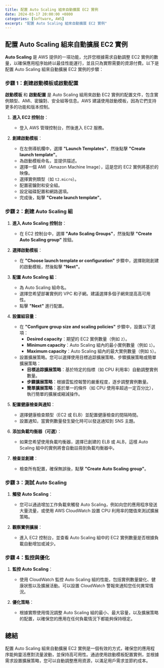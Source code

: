 ```yaml
---
title: 配置 Auto Scaling 組來自動擴展 EC2 實例
date: 2024-03-17 20:00:00 +0800
categories: [Software, AWS]
excerpt: "配置 Auto Scaling 組來自動擴展 EC2 實例"
---
```


## 配置 Auto Scaling 組來自動擴展 EC2 實例

**Auto Scaling** 是 AWS 提供的一項功能，允許您根據需求自動調整 EC2 實例的數量，以確保應用程序始終以最佳性能運行，並且只為實際需要的資源付費。以下是配置 Auto Scaling 組來自動擴展 EC2 實例的步驟：

### **步驟 1：創建啟動模板或啟動配置**

**啟動模板** 和 **啟動配置** 是 Auto Scaling 組用來啟動 EC2 實例的配置文件，包含實例類型、AMI、密鑰對、安全組等信息。AWS 建議使用啟動模板，因為它們支持更多的功能和版本控制。

1. **進入 EC2 控制台**：
   - 登入 AWS 管理控制台，然後進入 EC2 服務。

2. **創建啟動模板**：
   - 在左側導航欄中，選擇 **"Launch Templates"**，然後點擊 **"Create launch template"**。
   - 為啟動模板命名，並提供描述。
   - 選擇一個 AMI（Amazon Machine Image），這是您的 EC2 實例將基於的映像。
   - 選擇實例類型（如 `t2.micro`）。
   - 配置密鑰對和安全組。
   - 設定磁碟配置和網路選項。
   - 完成後，點擊 **"Create launch template"**。

### **步驟 2：創建 Auto Scaling 組**

1. **進入 Auto Scaling 控制台**：
   - 在 EC2 控制台中，選擇 **"Auto Scaling Groups"**，然後點擊 **"Create Auto Scaling group"** 按鈕。

2. **選擇啟動模板**：
   - 在 **"Choose launch template or configuration"** 步驟中，選擇剛剛創建的啟動模板，然後點擊 **"Next"**。

3. **配置 Auto Scaling 組**：
   - 為 Auto Scaling 組命名。
   - 選擇您希望部署實例的 VPC 和子網。建議選擇多個子網來提高高可用性。
   - 點擊 **"Next"** 進行配置。

4. **設置組容量**：
   - 在 **"Configure group size and scaling policies"** 步驟中，設置以下選項：
     - **Desired capacity**：期望的 EC2 實例數量（例如 `2`）。
     - **Minimum capacity**：Auto Scaling 組內的最小實例數量（例如 `1`）。
     - **Maximum capacity**：Auto Scaling 組內的最大實例數量（例如 `5`）。
   - 設置擴展策略。您可以選擇使用目標追踪擴展策略、步驟擴展策略或簡單擴展策略：
     - **目標追踪擴展策略**：基於特定的指標（如 CPU 利用率）自動調整實例數量。
     - **步驟擴展策略**：根據雲監控報警的嚴重程度，逐步調整實例數量。
     - **簡單擴展策略**：基於單一的條件（如 CPU 使用率超過一定百分比），執行簡單的擴展或縮減操作。

5. **配置健康檢查與通知**：
   - 選擇健康檢查類型（EC2 或 ELB）並配置健康檢查的間隔時間。
   - 設置通知，當實例數量發生變化時可以發送通知到 SNS 主題。

6. **添加負載均衡器（可選）**：
   - 如果您希望使用負載均衡器，選擇已創建的 ELB 或 ALB，這樣 Auto Scaling 組中的實例將會自動註冊到負載均衡器中。

7. **檢查並創建**：
   - 檢查所有配置，確保無誤後，點擊 **"Create Auto Scaling group"**。

### **步驟 3：測試 Auto Scaling**

1. **觸發 Auto Scaling**：
   - 您可以通過增加工作負載來觸發 Auto Scaling，例如向您的應用程序發送大量流量，或使用 AWS CloudWatch 設置 CPU 利用率的閾值來測試擴展策略。

2. **觀察實例擴展**：
   - 進入 EC2 控制台，並查看 Auto Scaling 組中的 EC2 實例數量是否根據負載自動增加或減少。

### **步驟 4：監控與優化**

1. **監控 Auto Scaling**：
   - 使用 CloudWatch 監控 Auto Scaling 組的性能，包括實例數量變化、健康狀態以及擴展活動。可以設置 CloudWatch 警報來通知您任何異常情況。

2. **優化策略**：
   - 根據實際使用情況調整 Auto Scaling 組的最小、最大容量，以及擴展策略的配置，以確保您的應用在任何負載情況下都能夠保持穩定。

## 總結

配置 Auto Scaling 組來自動擴展 EC2 實例是一個有效的方式，確保您的應用程序能夠靈活應對流量波動，並保持高可用性。通過使用啟動模板配置實例，並根據需求設置擴展策略，您可以自動調整應用資源，以滿足用戶需求並節約成本。
